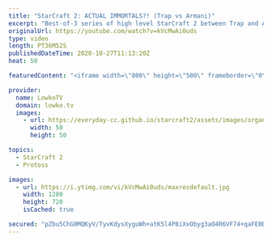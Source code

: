 ```yaml
---
title: "StarCraft 2: ACTUAL IMMORTALS?! (Trap vs Armani)"
excerpt: "Best-of-3 series of high level StarCraft 2 between Trap and Armani. In this Protoss versus Zerg we see a variety of build orders from both players, and surprisingly enough... No Void Rays!  Become a YouTube member: https://lowko.tv/join Support my work on Patreon: http://www.patreon.com/lowkotv  My second"
originalUrl: https://youtube.com/watch?v=kVcMwAi0uds
type: video
length: PT36M52S
publishedDateTime: 2020-10-27T11:13:20Z
heat: 50

featuredContent: "<iframe width=\"800\" height=\"500\" frameborder=\"0\" src=\"https://www.youtube.com/embed/kVcMwAi0uds\" allow=\"accelerometer; autoplay; encrypted-media; gyroscope; picture-in-picture\" allowfullscreen></iframe>"

provider:
  name: LowkoTV
  domain: lowko.tv
  images:
    - url: https://everyday-cc.github.io/starcraft2/assets/images/organizations/lowko.tv-50x50.jpg
      width: 50
      height: 50

topics:
  - StarCraft 2
  - Protoss

images:
  - url: https://i.ytimg.com/vi/kVcMwAi0uds/maxresdefault.jpg
    width: 1280
    height: 720
    isCached: true

secured: "pZbu5ChG0MQKyV/TyvKdysXyguWh+atK5l4P8iXxObyg3aO4R6VF74+qaFE0DgSTZGR5J9CfBf6KgLQDUMI8vSz/2JrxAZePJNFtdSSDbtRUEgOPopNXRdQ8NC6l7eprmA2qRR/bz+XxuucbASgtL45ALzR1Bqltd48eIThhKJ8U9W7+3RKxPbyn8cVzZVRTFyEE9myklNsM8jA7KpcXKbc44Vj28ru4RDqpq6lOwDWrCHy/+qbFYweOvaJ9DI2SBauk211+XB+NaB5RgU6XuoDxXnZ2htA8TBjoRjtKKXiyjBqszmb0Evqg6jb0yWjNl0QDO03LzrOZX1jC3gthGO9u5TY7EXAlu7hVJwn8VDsuafC7vvOSlB7ZoYT2fiFxpqJ36c1K7XezScVZdGM3a/MTSfcAZ5uMRizXrmIXQf2fBDsbG+hIs69Zg+8RaCbG;8ZAiIdu+CqLaKMGetE2FwA=="
---
```


